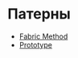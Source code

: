 # Патерны

* [Fabric Method](https://github.com/Antowka/patterns/wiki/Fabric-Method)
* [Prototype](https://github.com/Antowka/patterns/wiki/Prototype)
